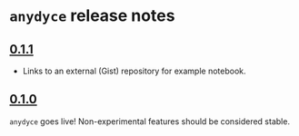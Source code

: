 <!---
  Copyright and other protections apply. Please see the accompanying LICENSE file for
  rights and restrictions governing use of this software. All rights not expressly
  waived or licensed are reserved. If that file is missing or appears to be modified
  from its original, then please contact the author before viewing or using this
  software in any capacity.

  !!!!!!!!!!!!!!!!!!!!!!!!!!!!!!!!!!!!!!!!!!!!!!!!!!!!!!!!!!!!!!!!!!!!
  !!!!!!!!!!!!!!! IMPORTANT: READ THIS BEFORE EDITING! !!!!!!!!!!!!!!!
  !!!!!!!!!!!!!!!!!!!!!!!!!!!!!!!!!!!!!!!!!!!!!!!!!!!!!!!!!!!!!!!!!!!!
  Please keep each sentence on its own unwrapped line.
  It looks like crap in a text editor, but it has no effect on rendering, and it allows much more useful diffs.
  Thank you!
-->

# ``anydyce`` release notes

## [0.1.1](https://github.com/posita/dyce/releases/tag/v0.1.1)

* Links to an external (Gist) repository for example notebook.

## [0.1.0](https://github.com/posita/dyce/releases/tag/v0.1.0)

``anydyce`` goes live!
Non-experimental features should be considered stable.
